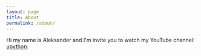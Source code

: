 ```yaml
---
layout: page
title: About
permalink: /about/
---
```


Hi my name is Aleksander and I'm invite you to watch my YouTube channel:
[upython](https://www.youtube.com/channel/UC_51J5RqWk5jSkq6j0px3jA/featured?view_as=subscriber).

